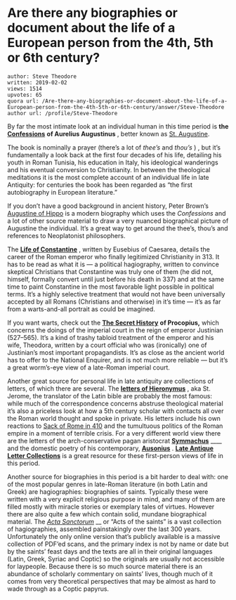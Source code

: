 # Are there any biographies or document about the life of a European person from the 4th, 5th or 6th century?

	author: Steve Theodore
	written: 2019-02-02
	views: 1514
	upvotes: 65
	quora url: /Are-there-any-biographies-or-document-about-the-life-of-a-European-person-from-the-4th-5th-or-6th-century/answer/Steve-Theodore
	author url: /profile/Steve-Theodore


By far the most intimate look at an individual human in this time period is __the__ __[Confessions](https://www.gutenberg.org/files/3296/3296-h/3296-h.htm)__ __of Aurelius Augustinus__ , better known as [St. Augustine](https://thegreatthinkers.org/augustine/biography/).

The book is nominally a prayer (there’s a lot of _thee’s_ and _thou’s_ ) , but it’s fundamentally a look back at the first four decades of his life, detailing his youth in Roman Tunisia, his education in Italy, his ideological wanderings and his eventual conversion to Christianity. In between the theological meditations it is the most complete account of an individual life in late Antiquity: for centuries the book has been regarded as “the first autobiography in European literature.”

If you don’t have a good background in ancient history, Peter Brown’s [Augustine of Hippo](https://books.google.com/books/about/Augustine_of_Hippo.html?id=bJPY1dAZg8cC) is a modern biography which uses the _Confessions_  and a lot of other source material to draw a very nuanced biographical picture of Augustine the individual. It’s a great way to get around the thee’s, thou’s and references to Neoplatonist philosophers.

The __[Life of Constantine](http://eclass.uth.gr/eclass/modules/document/file.php/SEAD260/%CE%95%CF%85%CF%83%CE%AD%CE%B2%CE%B9%CE%BF%CF%82,%20Life%20of%20Constantine%20%28trans.%20Averil%20Cameron%20-%20Stuart%20Hall%29.pdf)__ , written by Eusebius of Caesarea, details the career of the Roman emperor who finally legitimized Christianity in 313. It has to be read as what it is — a political hagiography, written to convince skeptical Christians that Constantine was truly one of them (he did not, himself, formally convert until just before his death in 337) and at the same time to paint Constantine in the most favorable light possible in political terms. It’s a highly selective treatment that would not have been universally accepted by all Romans (Christians and otherwise) in it’s time — it’s as far from a warts-and-all portrait as could be imagined.

If you want warts, check out the __[The Secret History](http://penelope.uchicago.edu/Thayer/E/Roman/Texts/Procopius/Anecdota/home.html)__ __of Procopius,__  which concerns the doings of the imperial court in the reign of emperor Justinian (527–565). It’s a kind of trashy tabloid treatment of the emperor and his wife, Theodora, written by a court official who was (ironically) one of Justinian’s most important propagandists. It’s as close as the ancient world has to offer to the National Enquirer, and is not much more reliable — but it’s a great worm’s-eye view of a late-Roman imperial court.

Another great source for personal life in late antiquity are collections of letters, of which there are several. The __[letters of Hieronymus](http://www.tertullian.org/fathers2/NPNF2-06/Npnf2-06-03.htm)__ , aka St. Jerome, the translator of the Latin bible are probably the most famous: while much of the correspondence concerns abstruse theological material it’s also a priceless look at how a 5th century scholar with contacts all over the Roman world thought and spoke in private. His letters include his own reactions to [Sack of Rome in 410](http://www.newadvent.org/fathers/3001128.htm) and the tumultuous politics of the Roman empire in a moment of terrible crisis. For a very different world view there are the letters of the arch-conservative pagan aristocrat __[Symmachus](https://www.scribd.com/document/356368983/SYMMACHUS-Letters-1-%CE%B1%CE%B3%CE%B3%CE%BB%CE%B9%CE%BA%CE%AC-pdf)__ ____ and the domestic poetry of his contemporary, __[Ausonius](https://archive.org/stream/deciausonius01ausouoft/deciausonius01ausouoft_djvu.txt)__ . __[Late Antique Letter Collections](https://books.google.com/books/about/Late_Antique_Letter_Collections.html?id=SmE3DQAAQBAJ)__  is a great resource for these first-person views of life in this period.

Another source for biographies in this period is a bit harder to deal with: one of the most popular genres in late-Roman literature (in both Latin and Greek) are hagiographies: biographies of saints. Typically these were written with a very explicit religious purpose in mind, and many of them are filled mostly with miracle stories or exemplary tales of virtues. However there are also quite a few which contain solid, mundane biographical material. The _[Acta Sanctorum](https://www.roger-pearse.com/weblog/2012/06/19/volumes-of-the-acta-sanctorum-online/)_ __ or “Acts of the saints” is a vast collection of hagiographies, assembled painstakingly over the last 300 years. Unfortunately the only online version that’s publicly available is a massive collection of PDF’ed scans, and the primary index is not by name or date but by the saints’ feast days and the texts are all in their original languages (Latin, Greek, Syriac and Coptic) so the originals are usually not accessible for laypeople. Because there is so much source material there is an abundance of scholarly commentary on saints’ lives, though much of it comes from very theoretical perspectives that may be almost as hard to wade through as a Coptic papyrus.

